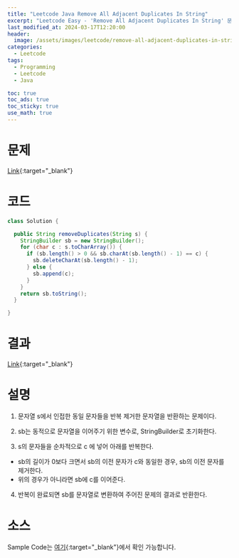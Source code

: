 ```yaml
---
title: "Leetcode Java Remove All Adjacent Duplicates In String"
excerpt: "Leetcode Easy - 'Remove All Adjacent Duplicates In String' 문제 Java 풀이"
last_modified_at: 2024-03-17T12:20:00
header:
  image: /assets/images/leetcode/remove-all-adjacent-duplicates-in-string.png
categories:
  - Leetcode
tags:
  - Programming
  - Leetcode
  - Java

toc: true
toc_ads: true
toc_sticky: true
use_math: true
---
```

# 문제
[Link](https://leetcode.com/problems/remove-all-adjacent-duplicates-in-string){:target="_blank"}

# 코드
```java
class Solution {

  public String removeDuplicates(String s) {
    StringBuilder sb = new StringBuilder();
    for (char c : s.toCharArray()) {
      if (sb.length() > 0 && sb.charAt(sb.length() - 1) == c) {
        sb.deleteCharAt(sb.length() - 1);
      } else {
        sb.append(c);
      }
    }
    return sb.toString();
  }

}
```

# 결과
[Link](https://leetcode.com/problems/remove-all-adjacent-duplicates-in-string/submissions/1205892792/){:target="_blank"}

# 설명
1. 문자열 s에서 인접한 동일 문자들을 반복 제거한 문자열을 반환하는 문제이다.

2. sb는 동적으로 문자열을 이어주기 위한 변수로, StringBuilder로 초기화한다.

3. s의 문자들을 순차적으로 c 에 넣어 아래를 반복한다.
- sb의 길이가 0보다 크면서 sb의 이전 문자가 c와 동일한 경우, sb의 이전 문자를 제거한다.
- 위의 경우가 아니라면 sb에 c를 이어준다.

4. 반복이 완료되면 sb를 문자열로 변환하여 주어진 문제의 결과로 반환한다.

# 소스
Sample Code는 [여기](https://github.com/GracefulSoul/leetcode/blob/master/src/main/java/gracefulsoul/problems/RemoveAllAdjacentDuplicatesInString.java){:target="_blank"}에서 확인 가능합니다.